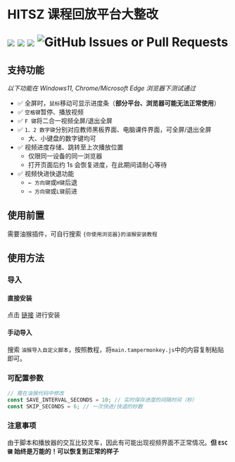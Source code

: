 <h1>
<p>HITSZ 课程回放平台大整改</p>

<img src="https://img.shields.io/github/license/IcyDesert/better-shitz-playback">
<img src="https://img.shields.io/github/v/tag/IcyDesert/better-shitz-playback">
<img src="https://img.shields.io/github/last-commit/IcyDesert/better-shitz-playback">
<img alt="GitHub Issues or Pull Requests" src="https://img.shields.io/github/issues/IcyDesert/better-shitz-playback">

</h1>


## 支持功能
*以下功能在 Windows11, Chrome/Microsoft Edge 浏览器下测试通过*
- ✅ 全屏时，`鼠标`移动可显示进度条（**部分平台、浏览器可能无法正常使用**）
- ✅ `空格键`暂停、播放视频
- ✅ `F 键`将二合一视频全屏/退出全屏
- ✅ `1、2 数字键`分别对应教师黑板界面、电脑课件界面，可全屏/退出全屏
  - 大、小键盘的数字键均可
- ✅ 视频进度存储、跳转至上次播放位置
  - 仅限同一设备的同一浏览器
  - 打开页面后约 1s 会恢复进度，在此期间请耐心等待
- ✅ 视频快进快退功能
  - `← 方向键`或`H键`后退
  - `→ 方向键`或`L键`前进

## 使用前置
需要油猴插件，可自行搜索 `{你使用浏览器}的油猴安装教程`

## 使用方法

### 导入

#### 直接安装
点击 <a href="https://gist.github.com/IcyDesert/fcbd3d82f12ab94f257ba8107679dd38.js">链接</a> 进行安装

#### 手动导入
搜索 `油猴导入自定义脚本`，按照教程，将`main.tampermonkey.js`中的内容复制粘贴即可。


### 可配置参数
```js
// 需在油猴代码中修改
const SAVE_INTERVAL_SECONDS = 10; // 实时保存进度的间隔时间（秒）
const SKIP_SECONDS = 6; // 一次快进/快退的秒数
```

### 注意事项
由于脚本和播放器的交互比较灵车，因此有可能出现视频界面不正常情况。**但 `ESC 键` 始终是万能的！可以恢复到正常的样子**
